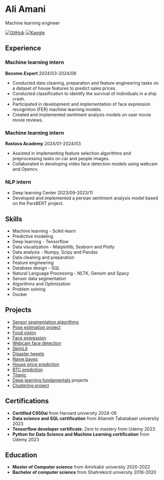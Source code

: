 # Ali Amani

Machine learning engineer

[![GitHub](https://img.shields.io/badge/github-%23121011.svg?style=for-the-badge&logo=github&logoColor=white)](https://github.com/MrAliAmani)
[![Kaggle](https://img.shields.io/badge/Kaggle-035a7d?style=for-the-badge&logo=kaggle&logoColor=white)](https://www.kaggle.com/mraliamani)

## Experience

### Machine learning intern

**Become.Expert** 2024/03-2024/06

* Conducted data cleaning, preparation and feature engineering tasks on a dataset of house features to predict sales prices.
* Conducted classification to identify the survival of individuals in a ship crash.
* Participated in development and implementation of face expression recognition (FER) machine learning models.
* Created and implemented sentiment analysis models on user movie movie reviews.

### Machine learning intern

**Rastava Academy** 2024/01-2024/03

* Assisted in implementing feature selection algorithms and preprocessing tasks on car and people images.
* Collaborated in developing video face detection models using webcam and Opencv.

### NLP intern

* Deep learning Center 2023/09-2023/11
* Developed and implemented a persian sentiment analysis model based on the ParsBERT project.

## Skills

* Machine learning - Scikit-learn
* Predictive modeling
* Deep learning - Tensorflow
* Data visualization - Matplotlib, Seaborn and Plotly
* Data analysis - Numpy, Scipy and Pandas
* Data cleaning and preparation
* Feature engineering
* Database design - SQL
* Natural Language Processing - NLTK, Gensim and Spacy
* Sensor data segmentation
* Algorithms and Optimization
* Problem solving
* Docker

## Projects

* [Sensor segmentation algorithms](https://github.com/MrAliAmani/SensorSegmentation)
* [Pose estimation project](https://github.com/MrAliAmani/PoseEstimation)
* [Food vision](https://github.com/MrAliAmani/FoodVision)
* [Face expression](https://www.kaggle.com/code/mraliamani/fer2013)
* [Webcam face detection](https://github.com/MrAliAmani/WebcamFaceDetection)
* [SkimLit](https://github.com/MrAliAmani/SkimLit)
* [Disaster tweets](https://github.com/MrAliAmani/DisasterTweets)
* [Naive bayes](https://www.kaggle.com/code/mraliamani/naive-bayes)
* [House price prediction](https://github.com/MrAliAmani/BTC-prediction)
* [BTC prediction](https://www.kaggle.com/code/mraliamani/house-price)
* [Titanic](https://github.com/MrAliAmani/Titanic)
* [Deep learning fundamentals](https://github.com/MrAliAmani/deeplearning_fundamentals) projects
* [Clustering project](https://www.kaggle.com/code/mraliamani/tabular-clustering)

## Certifications

* **Certified CS50ai** from Harvard university 2024-06
* **Data science and SQL certification** from Allameh Tabatabaei university 2023
* **Tensorflow developer certificate**: Zero to mastery from Udemy 2023
* **Python for Data Science and Machine Learning certification** from Udemy 2023

## Education

* **Master of Computer science** from Amirkabir university 2020-2022
* **Bachelor of computer science** from Shahrekord university 2016-2020
